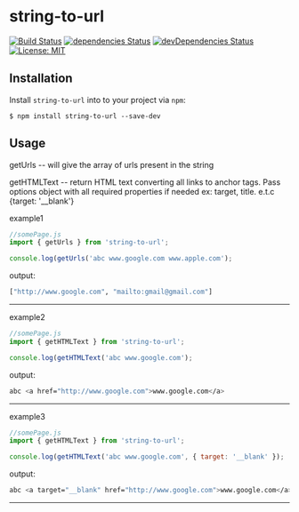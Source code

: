 # string-to-url

[![Build Status](https://travis-ci.com/pdkpavankumar/string-to-url.svg?branch=master)](https://travis-ci.org/pdkpavankumar/string-to-urlt) [![dependencies Status](https://david-dm.org/pdkpavankumar/string-to-url/status.svg)](https://david-dm.org/pdkpavankumar/string-to-url) [![devDependencies Status](https://david-dm.org/pdkpavankumar/string-to-url/dev-status.svg)](https://david-dm.org/pdkpavankumar/string-to-url?type=dev) [![License: MIT](https://img.shields.io/badge/License-MIT-blue.svg)](https://opensource.org/licenses/MIT)

## Installation

Install `string-to-url` into to your project via `npm`:

```shell
$ npm install string-to-url --save-dev
```

## Usage

getUrls -- will give the array of urls present in the string

getHTMLText -- return HTML text converting all links to anchor tags. 
                Pass options object with all required properties if needed ex: target, title. e.t.c {target: '__blank'}

example1
```js
//somePage.js
import { getUrls } from 'string-to-url';

console.log(getUrls('abc www.google.com www.apple.com');
```

output:

```sh
["http://www.google.com", "mailto:gmail@gmail.com"]
```
----
example2
```js
//somePage.js
import { getHTMLText } from 'string-to-url';

console.log(getHTMLText('abc www.google.com');
```

output:

```sh
abc <a href="http://www.google.com">www.google.com</a>
```
----
example3
```js
//somePage.js
import { getHTMLText } from 'string-to-url';

console.log(getHTMLText('abc www.google.com', { target: '__blank' });
```

output:

```sh
abc <a target="__blank" href="http://www.google.com">www.google.com</a>
```
----
